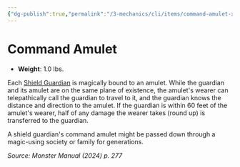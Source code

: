 ```yaml
---
{"dg-publish":true,"permalink":"/3-mechanics/cli/items/command-amulet-xmm/","tags":["ttrpg-cli/compendium/src/5e/xmm","ttrpg-cli/item/rarity/unknown/magic","ttrpg-cli/item/wondrous/other"],"noteIcon":""}
---
```


# Command Amulet


- **Weight**: 1.0 lbs.

Each [Shield Guardian](3-Mechanics/CLI/bestiary/construct/shield-guardian-xmm.md) is magically bound to an amulet. While the guardian and its amulet are on the same plane of existence, the amulet's wearer can telepathically call the guardian to travel to it, and the guardian knows the distance and direction to the amulet. If the guardian is within 60 feet of the amulet's wearer, half of any damage the wearer takes (round up) is transferred to the guardian.

A shield guardian's command amulet might be passed down through a magic-using society or family for generations.

*Source: Monster Manual (2024) p. 277*